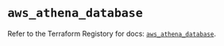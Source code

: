 # `aws_athena_database`

Refer to the Terraform Registory for docs: [`aws_athena_database`](https://registry.terraform.io/providers/hashicorp/aws/5.16.2/docs/resources/athena_database).
